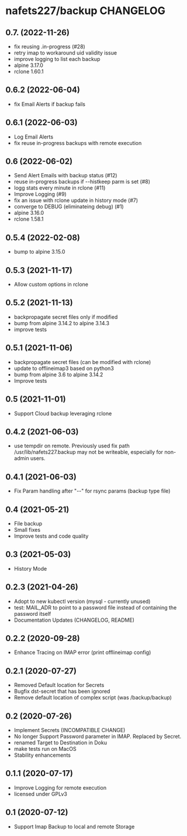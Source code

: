 # nafets227/backup CHANGELOG

## 0.7. (2022-11-26)
* fix reusing .in-progress (#28)
* retry imap to workaround uid validity issue
* improve logging to list each backup
* alpine 3.17.0
* rclone 1.60.1

## 0.6.2 (2022-06-04)
* fix Email Alerts if backup fails

## 0.6.1 (2022-06-03)
* Log Email Alerts
* fix reuse in-progress backups with remote execution

## 0.6 (2022-06-02)
* Send Alert Emails with backup status (#12)
* reuse in-progress backups if --histkeep parm is set (#8)
* logg stats every minute in rclone (#11)
* Improve Logging (#9)
* fix an issue with rclone update in history mode (#7)
* converge to DEBUG (eliminateing debug) (#1)
* alpine 3.16.0
* rclone 1.58.1

## 0.5.4 (2022-02-08)
* bump to alpine 3.15.0

## 0.5.3 (2021-11-17)
* Allow custom options in rclone

## 0.5.2 (2021-11-13)
* backpropagate secret files only if modified
* bump from alpine 3.14.2 to alpine 3.14.3
* improve tests

## 0.5.1 (2021-11-06)
* backpropagate secret files (can be modified with rclone)
* update to offlineimap3 based on python3
* bump from alpine 3.6 to alpine 3.14.2
* Improve tests

## 0.5 (2021-11-01)
* Support Cloud backup leveraging rclone

## 0.4.2 (2021-06-03)
* use tempdir on remote. Previously used fix path /usr/lib/nafets227.backup
  may not be writeable, especially for non-admin users.

## 0.4.1 (2021-06-03)
* Fix Param handling after "--" for rsync params (backup type file)
## 0.4 (2021-05-21)
* File backup
* Small fixes
* Improve tests and code quality

## 0.3 (2021-05-03)
* History Mode

## 0.2.3 (2021-04-26)
* Adopt to new kubectl version (mysql - currently unused)
* test: MAIL_ADR to point to a password file instead of containing the
  password itself
* Documentation Updates (CHANGELOG, README)

## 0.2.2 (2020-09-28)
* Enhance Tracing on IMAP error (print offlineimap config)

## 0.2.1 (2020-07-27)
* Removed Default location for Secrets
* Bugfix dst-secret that has been ignored
* Remove default location of complex script (was /backup/backup)

## 0.2 (2020-07-26)
* Implement Secrets (INCOMPATIBLE CHANGE)
* No longer Support Password parameter in IMAP. Replaced by Secret.
* renamed Target to Destination in Doku
* make tests run on MacOS
* Stability enhancements

## 0.1.1 (2020-07-17)
* Improve Logging for remote execution
* licensed under GPLv3

## 0.1 (2020-07-12)
* Support Imap Backup to local and remote Storage


